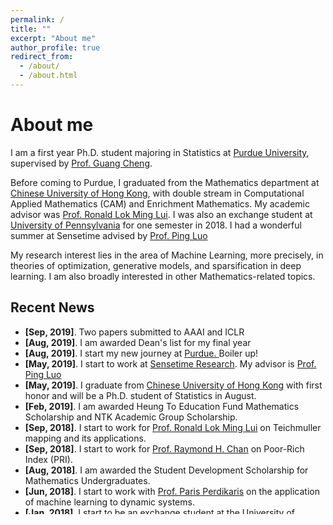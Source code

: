 ```yaml
---
permalink: /
title: ""
excerpt: "About me"
author_profile: true
redirect_from: 
  - /about/
  - /about.html
---
```

# <i class="fa fa-cog fa-spin fa-fw"></i> About me #
I am a first year Ph.D. student majoring in Statistics at [Purdue University](https://www.purdue.edu/), supervised by [Prof. Guang Cheng](https://www.stat.purdue.edu/~chengg/).

Before coming to Purdue, I graduated from the Mathematics department at [Chinese University of Hong Kong](http://www.cuhk.edu.hk/english/index.html), with double stream in Computational Applied Mathematics (CAM) and Enrichment Mathematics. My academic advisor was [Prof. Ronald Lok Ming Lui](https://www.math.cuhk.edu.hk/~lmlui/). I was also an exchange student at [University of Pennsylvania](https://home.www.upenn.edu/) for one semester in 2018. I had a wonderful summer at Sensetime advised by [Prof. Ping Luo](https://luoping.me)

My research interest lies in the area of Machine Learning, more precisely, in theories of optimization, generative models, and sparsification in deep learning. I am also broadly interested in other Mathematics-related topics.


## <i class="fa fa-fw fa-rss "></i> Recent News ##

<ul style="width: auto; height: 300px; overflow: auto">
  <li> <b>[Sep, 2019]</b>. Two papers submitted to AAAI and ICLR</li>
  
  <li> <b>[Aug, 2019]</b>. I am awarded Dean's list for my final year</li>
  
  <li> <b>[Aug, 2019]</b>. I start my new journey at <a href="https://www.purdue.edu/">Purdue. </a>Boiler up!</li>
  
  <li> <b>[May, 2019]</b>. I start to work at <a href="https://www.sensetime.com/en/">Sensetime Research</a>. My advisor is <a href="https://luoping.me"> Prof. Ping Luo </a> </li>
  
  <li> <b>[May, 2019]</b>. I graduate from  <a href="http://www.cuhk.edu.hk/english/index.html">Chinese University of Hong Kong</a> with first honor and will be a Ph.D. student of Statistics in August. </li>
  
  <li> <b>[Feb, 2019]</b>. I am awarded Heung To Education Fund Mathematics Scholarship and NTK Academic Group Scholarship. </li>
  
  <li> <b>[Sep, 2018]</b>. I start to work for <a href="https://www.math.cuhk.edu.hk/~lmlui/"> Prof. Ronald Lok Ming Lui</a> on Teichmuller mapping and its applications. </li>

  <li> <b>[Sep, 2018]</b>. I start to work for <a href="https://www.math.cuhk.edu.hk/~rchan/"> Prof. Raymond H. Chan</a> on Poor-Rich Index (PRI). </li>
  
  <li> <b>[Aug, 2018]</b>. I am awarded the Student Development Scholarship for Mathematics Undergraduates. </li>
  
  <li> <b>[Jun, 2018]</b>. I start to work with <a href="https://www.seas.upenn.edu/directory/profile.php?ID=237">Prof. Paris Perdikaris</a> on the application of machine learning to dynamic systems. </li>
  
  <li> <b>[Jan, 2018]</b>. I start to be an exchange student at the <a href="https://home.www.upenn.edu/">University of Pennsylvania </a>. </li>
</ul>



<script type='text/javascript' id='clustrmaps' src='//cdn.clustrmaps.com/map_v2.js?cl=1c679e&w=a&t=n&d=rvMTQFEORcQs4AVWtIVoK6ghclOws8CSKxqlBN5Map8&co=ffffff'></script>
